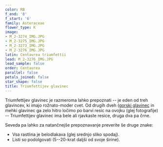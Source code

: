 ```yaml
---
color: RB
f_end: '8'
f_start: '6'
family: Asteraceae
flower_type: K
image:
- M_2-3274_IMG.JPG
- M_2-3275_IMG.JPG
- M_2-3273_IMG.JPG
- M_2-3276_IMG.JPG
latin: Centaurea triumfettii
lead: M_2-3276_IMG.JPG
lead_sample: false
order: Centaurea
parallel: false
petals_joined: false
star_shape: false
title: Triumfettijev glavinec
---
```

Triumfettijev glavinec je razmeroma lahko prepoznati -- je eden od treh glavincev, ki imajo rožnato-moder cvet. Od drugih dveh ([gorski glavinec](../../centaureamontana/gorski-glavinec/) in mehki glavinec ga zelo hitro ločimo po barvi resic na ovojku (glej fotografije) -- Triumfettijev glavinec ima bele ali rjavkaste resice, druga dva pa črne.

Seveda pa lahko za natančnejše prepoznavanje preverite še druge znake:

-   Vsa rastlina je belodlakava (glej srednjo sliko spodaj).
-   Listi so podolgovati (5--20-krat daljši od svoje širine).
